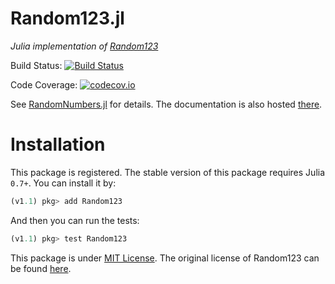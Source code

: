 # Random123.jl
*Julia implementation of [Random123](https://www.deshawresearch.com/resources_random123.html)*

Build Status:
[![Build Status](https://github.com/sunoru/Random123.jl/workflows/CI%20Build/badge.svg?branch=master)](https://github.com/sunoru/Random123.jl/actions)

Code Coverage:
[![codecov.io](https://codecov.io/github/sunoru/Random123.jl/coverage.svg?branch=master)](https://codecov.io/github/sunoru/Random123.jl?branch=master)

See [RandomNumbers.jl](https://github.com/sunoru/RandomNumbers.jl) for details. The documentation is also
hosted [there](http://sunoru.github.io/RandomNumbers.jl/stable/man/random123/).

# Installation

This package is registered. The stable version of this package requires Julia `0.7+`. You can install it by:
```julia
(v1.1) pkg> add Random123
```
And then you can run the tests:
```julia
(v1.1) pkg> test Random123
```

This package is under [MIT License](./LICENSE.md). The original license of Random123 can be found
[here](./ORIGINAL_LICENSE).
